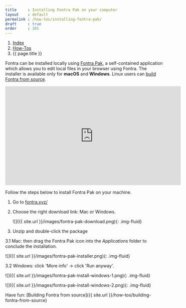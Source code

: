 ```yaml
---
title     : Installing Fontra Pak on your computer
layout    : default
permalink : /how-tos/installing-fontra-pak/
draft     : true
order     : 101
---
```


<nav aria-label="breadcrumb">
  <ol class="breadcrumb small">
    <li class="breadcrumb-item"><a href="{{ site.url }}">Index</a></li>
    <li class="breadcrumb-item"><a href="../../how-tos">How-Tos</a></li>
    <li class="breadcrumb-item active" aria-current="page">{{ page.title }}</li>
  </ol>
</nav>

Fontra can be installed locally using [Fontra Pak], a self-contained application which allows you to edit local files in your browser using Fontra. The installer is available only for **macOS** and **Windows**. Linux users can [build Fontra from source].

<div class="__video-responsive">
<iframe width="560" height="315" src="https://www.youtube-nocookie.com/embed/Kf0B2IN7Ig8?si=xV2GmVgYVHjmEIQ1&amp;start=95&end=374" title="YouTube video player" frameborder="0" allow="accelerometer; autoplay; clipboard-write; encrypted-media; gyroscope; picture-in-picture; web-share" referrerpolicy="strict-origin-when-cross-origin" allowfullscreen></iframe>
</div>


Follow the steps below to install Fontra Pak on your machine.

1. Go to <a href="https://fontra.xyz/">fontra.xyz/</a>

2. Choose the right download link: Mac or Windows.
    
    ![]({{ site.url }}/images/fontra-pak-download.png){: .img-fluid}

3. Unzip and double-click the package

  3.1 Mac: then drag the Fontra Pak icon into the *Applications* folder to conclude the installation.

  ![]({{ site.url }}/images/fontra-pak-installer.png){: .img-fluid}

  3.2 Windows: click 'More info' -> click 'Run anyway'.

  ![]({{ site.url }}/images/fontra-pak-install-windows-1.png){: .img-fluid}

  ![]({{ site.url }}/images/fontra-pak-install-windows-2.png){: .img-fluid}


Have fun: [Building Fontra from source]({{ site.url }}/how-tos/building-fontra-from-source)

[Fontra Pak]: http://github.com/googlefonts/fontra-pak
[build Fontra from source]: ../building-fontra-from-source
[GitHub]: http://github.com
[Actions]: http://github.com/googlefonts/fontra-pak/actions
